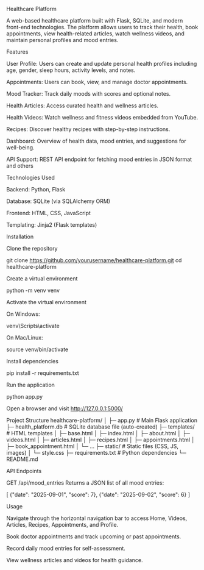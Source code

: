 Healthcare Platform

A web-based healthcare platform built with Flask, SQLite, and modern front-end technologies. The platform allows users to track their health, book appointments, view health-related articles, watch wellness videos, and maintain personal profiles and mood entries.

Features

User Profile: Users can create and update personal health profiles including age, gender, sleep hours, activity levels, and notes.

Appointments: Users can book, view, and manage doctor appointments.

Mood Tracker: Track daily moods with scores and optional notes.

Health Articles: Access curated health and wellness articles.

Health Videos: Watch wellness and fitness videos embedded from YouTube.

Recipes: Discover healthy recipes with step-by-step instructions.

Dashboard: Overview of health data, mood entries, and suggestions for well-being.

API Support: REST API endpoint for fetching mood entries in JSON format and others

Technologies Used

Backend: Python, Flask

Database: SQLite (via SQLAlchemy ORM)

Frontend: HTML, CSS, JavaScript

Templating: Jinja2 (Flask templates)

Installation

Clone the repository

git clone https://github.com/yourusername/healthcare-platform.git
cd healthcare-platform


Create a virtual environment

python -m venv venv


Activate the virtual environment

On Windows:

venv\Scripts\activate


On Mac/Linux:

source venv/bin/activate


Install dependencies

pip install -r requirements.txt


Run the application

python app.py


Open a browser and visit http://127.0.0.1:5000/

Project Structure
healthcare-platform/
│
├─ app.py                 # Main Flask application
├─ health_platform.db     # SQLite database file (auto-created)
├─ templates/             # HTML templates
│   ├─ base.html
│   ├─ index.html
│   ├─ about.html
│   ├─ videos.html
│   ├─ articles.html
│   ├─ recipes.html
│   ├─ appointments.html
│   ├─ book_appointment.html
│   └─ ...
├─ static/                # Static files (CSS, JS, images)
│   └─ style.css
├─ requirements.txt       # Python dependencies
└─ README.md

API Endpoints

GET /api/mood_entries
Returns a JSON list of all mood entries:

[
  {"date": "2025-09-01", "score": 7},
  {"date": "2025-09-02", "score": 6}
]

Usage

Navigate through the horizontal navigation bar to access Home, Videos, Articles, Recipes, Appointments, and Profile.

Book doctor appointments and track upcoming or past appointments.

Record daily mood entries for self-assessment.

View wellness articles and videos for health guidance.
